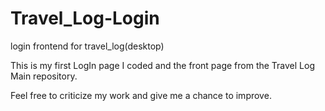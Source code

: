 # Travel_Log-Login
login frontend for travel_log(desktop)


This is my first LogIn page I coded and the front page from the Travel Log Main repository.

Feel free to criticize my work and give me a chance to improve.

